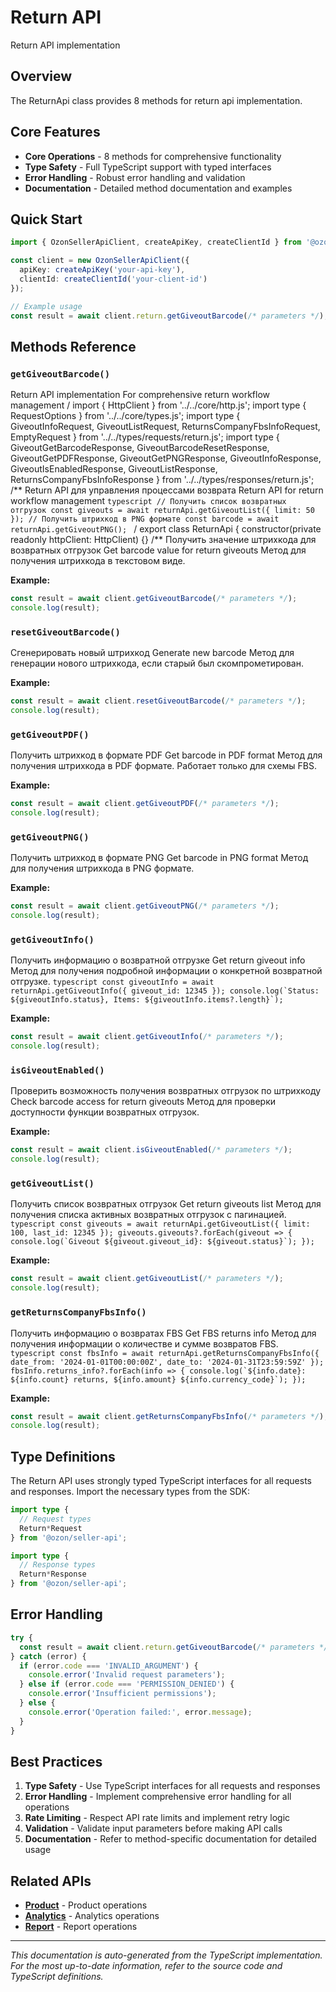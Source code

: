 # Return API

Return API implementation

## Overview

The ReturnApi class provides 8 methods for return api implementation.

## Core Features

- **Core Operations** - 8 methods for comprehensive functionality
- **Type Safety** - Full TypeScript support with typed interfaces
- **Error Handling** - Robust error handling and validation
- **Documentation** - Detailed method documentation and examples

## Quick Start

```typescript
import { OzonSellerApiClient, createApiKey, createClientId } from '@ozon/seller-api';

const client = new OzonSellerApiClient({
  apiKey: createApiKey('your-api-key'),
  clientId: createClientId('your-client-id')
});

// Example usage
const result = await client.return.getGiveoutBarcode(/* parameters */);
```

## Methods Reference

### `getGiveoutBarcode()`

Return API implementation For comprehensive return workflow management / import { HttpClient } from '../../core/http.js'; import type { RequestOptions } from '../../core/types.js'; import type { GiveoutInfoRequest, GiveoutListRequest, ReturnsCompanyFbsInfoRequest, EmptyRequest } from '../../types/requests/return.js'; import type { GiveoutGetBarcodeResponse, GiveoutBarcodeResetResponse, GiveoutGetPDFResponse, GiveoutGetPNGResponse, GiveoutInfoResponse, GiveoutIsEnabledResponse, GiveoutListResponse, ReturnsCompanyFbsInfoResponse } from '../../types/responses/return.js'; /** Return API для управления процессами возврата Return API for return workflow management ```typescript // Получить список возвратных отгрузок const giveouts = await returnApi.getGiveoutList({ limit: 50 }); // Получить штрихкод в PNG формате const barcode = await returnApi.getGiveoutPNG(); ``` / export class ReturnApi { constructor(private readonly httpClient: HttpClient) {} /** Получить значение штрихкода для возвратных отгрузок Get barcode value for return giveouts Метод для получения штрихкода в текстовом виде.

**Example:**
```typescript
const result = await client.getGiveoutBarcode(/* parameters */);
console.log(result);
```

### `resetGiveoutBarcode()`

Сгенерировать новый штрихкод Generate new barcode Метод для генерации нового штрихкода, если старый был скомпрометирован.

**Example:**
```typescript
const result = await client.resetGiveoutBarcode(/* parameters */);
console.log(result);
```

### `getGiveoutPDF()`

Получить штрихкод в формате PDF Get barcode in PDF format Метод для получения штрихкода в PDF формате. Работает только для схемы FBS.

**Example:**
```typescript
const result = await client.getGiveoutPDF(/* parameters */);
console.log(result);
```

### `getGiveoutPNG()`

Получить штрихкод в формате PNG Get barcode in PNG format Метод для получения штрихкода в PNG формате.

**Example:**
```typescript
const result = await client.getGiveoutPNG(/* parameters */);
console.log(result);
```

### `getGiveoutInfo()`

Получить информацию о возвратной отгрузке Get return giveout info Метод для получения подробной информации о конкретной возвратной отгрузке. ```typescript const giveoutInfo = await returnApi.getGiveoutInfo({ giveout_id: 12345 }); console.log(`Status: ${giveoutInfo.status}, Items: ${giveoutInfo.items?.length}`); ```

**Example:**
```typescript
const result = await client.getGiveoutInfo(/* parameters */);
console.log(result);
```

### `isGiveoutEnabled()`

Проверить возможность получения возвратных отгрузок по штрихкоду Check barcode access for return giveouts Метод для проверки доступности функции возвратных отгрузок.

**Example:**
```typescript
const result = await client.isGiveoutEnabled(/* parameters */);
console.log(result);
```

### `getGiveoutList()`

Получить список возвратных отгрузок Get return giveouts list Метод для получения списка активных возвратных отгрузок с пагинацией. ```typescript const giveouts = await returnApi.getGiveoutList({ limit: 100, last_id: 12345 }); giveouts.giveouts?.forEach(giveout => { console.log(`Giveout ${giveout.giveout_id}: ${giveout.status}`); }); ```

**Example:**
```typescript
const result = await client.getGiveoutList(/* parameters */);
console.log(result);
```

### `getReturnsCompanyFbsInfo()`

Получить информацию о возвратах FBS Get FBS returns info Метод для получения информации о количестве и сумме возвратов FBS. ```typescript const fbsInfo = await returnApi.getReturnsCompanyFbsInfo({ date_from: '2024-01-01T00:00:00Z', date_to: '2024-01-31T23:59:59Z' }); fbsInfo.returns_info?.forEach(info => { console.log(`${info.date}: ${info.count} returns, ${info.amount} ${info.currency_code}`); }); ```

**Example:**
```typescript
const result = await client.getReturnsCompanyFbsInfo(/* parameters */);
console.log(result);
```

## Type Definitions

The Return API uses strongly typed TypeScript interfaces for all requests and responses. Import the necessary types from the SDK:

```typescript
import type {
  // Request types
  Return*Request
} from '@ozon/seller-api';

import type {
  // Response types  
  Return*Response
} from '@ozon/seller-api';
```

## Error Handling

```typescript
try {
  const result = await client.return.getGiveoutBarcode(/* parameters */);
} catch (error) {
  if (error.code === 'INVALID_ARGUMENT') {
    console.error('Invalid request parameters');
  } else if (error.code === 'PERMISSION_DENIED') {
    console.error('Insufficient permissions');
  } else {
    console.error('Operation failed:', error.message);
  }
}
```

## Best Practices

1. **Type Safety** - Use TypeScript interfaces for all requests and responses
2. **Error Handling** - Implement comprehensive error handling for all operations
3. **Rate Limiting** - Respect API rate limits and implement retry logic
4. **Validation** - Validate input parameters before making API calls
5. **Documentation** - Refer to method-specific documentation for detailed usage

## Related APIs

- **[Product](./product.md)** - Product operations
- **[Analytics](./analytics.md)** - Analytics operations
- **[Report](./report.md)** - Report operations

---

*This documentation is auto-generated from the TypeScript implementation. For the most up-to-date information, refer to the source code and TypeScript definitions.*